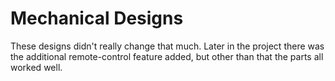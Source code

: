 # Mechanical Designs
These designs didn't really change that much. Later in the project there was the additional remote-control feature added, but other than that the parts all worked well.